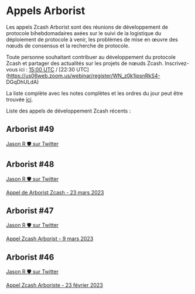# Appels Arborist

Les appels Zcash Arborist sont des réunions de développement de protocole bihebdomadaires axées sur le suivi de la logistique du déploiement de protocole à venir, les problèmes de mise en œuvre des nœuds de consensus et la recherche de protocole.

Toute personne souhaitant contribuer au développement du protocole Zcash et partager des actualités sur les projets de nœuds Zcash. Inscrivez-vous ici : [15:00 UTC](https://us06web.zoom.us/webinar/register/WN_Vk7WMz9sRkiIr_hqH_x3LA) / [22:30 UTC](https://us06web.zoom.us/webinar/register/WN_z0k1ipsnRkS4- DGqDhULdA)

La liste complète avec les notes complètes et les ordres du jour peut être trouvée [ici](https://github.com/ZcashCommunityGrants/arboretum-notes).

Liste des appels de développement Zcash récents :

## Arborist #49

[Jason R 🛡️ sur Twitter](https://twitter.com/zksquirrel/status/1644115391575105537?cxt=HHwWgoCxyZuPidEtAAAA)

## Arborist #48

[Jason R 🛡️ sur Twitter](https://twitter.com/zksquirrel/status/1639157209962541058?cxt=HHwWhMCz7Yezur8tAAAA)

[Appel de Arborist Zcash - 23 mars 2023](https://www.youtube.com/watch?v=k9bd3KCUoNs)

## Arborist #47

[Jason R 🛡️ sur Twitter](https://twitter.com/zksquirrel/status/1633999586023944199)

[Appel Zcash Arborist - 9 mars 2023](https://www.youtube.com/watch?v=_FQlSvlukmU)

## Arborist #46

[Jason R 🛡️ sur Twitter](https://twitter.com/zksquirrel/status/1629021480372641800)

[Appel Zcash Arboriste - 23 février 2023](https://www.youtube.com/watch?v=iw5bAyLFpf4)


